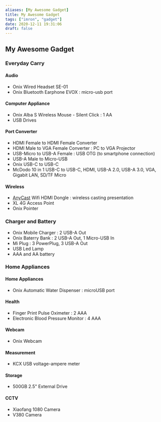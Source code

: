 ```yaml
---
aliases: [My Awesome Gadget]
title: My Awesome Gadget
tags: ["imron", "gadget"]
date: 2020-12-11 19:31:06
draft: false
---
```


## My Awesome Gadget

### Everyday Carry

#### Audio

- Onix Wired Headset SE-01
- Onix Bluetooth Earphone EVOX : micro-usb port

#### Computer Appliance

- Onix Alba S Wireless Mouse - Silent Click : 1 AA
- USB Drives

#### Port Converter

- HDMI Female to HDMI Female Converter
- HDMI Male to VGA Female Converter : PC to VGA Projector
- USB-Micro to USB-A Female : USB OTG (to smartphone connection)
- USB-A Male to Micro-USB
- Onix USB-C to USB-C
- McDodo 10 in 1 USB-C to USB-C, HDMI, USB-A 2.0, USB-A 3.0, VGA, Gigabit LAN, SD/TF Micro

#### Wireless

- [AnyCast](https://any-cast.com/) Wifi HDMI Dongle : wireless casting presentation
- XL 4G Access Point
- Onix Pointer

### Charger and Battery

- Onix Mobile Charger : 2 USB-A Out
- Onix Baterry Bank : 2 USB-A Out, 1 Micro-USB In
- Mi Plug : 3 PowerPlug, 3 USB-A Out
- USB Led Lamp
- AAA and AA battery

### Home Appliances

#### Home Appliances

- Onix Automatic Water Dispenser : microUSB port

#### Health

- Finger Print Pulse Oximeter : 2 AAA
- Electronic Blood Pressure Monitor : 4 AAA

#### Webcam

- Onix Webcam

#### Measurement

- KCX USB voltage-ampere meter

#### Storage

- 500GB 2.5" External Drive

#### CCTV

- Xiaofang 1080 Camera
- V380 Camera
